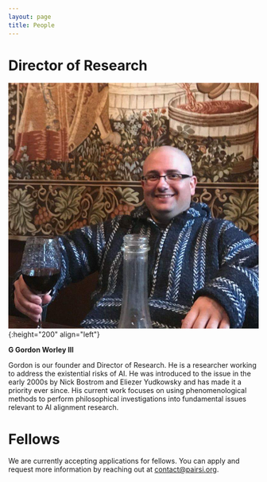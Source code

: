 ```yaml
---
layout: page
title: People
---
```


# Director of Research

![Picture of G Gordon Worley III](/img/head_ggordonworleyiii.jpg){:height="200" align="left"}

**G Gordon Worley III**

Gordon is our founder and Director of Research. He is a researcher working to address the existential risks of AI. He was introduced to the issue in the early 2000s by Nick Bostrom and Eliezer Yudkowsky and has made it a priority ever since. His current work focuses on using phenomenological methods to perform philosophical investigations into fundamental issues relevant to AI alignment research.

# Fellows

We are currently accepting applications for fellows. You can apply and request more information by reaching out at contact@pairsi.org.
